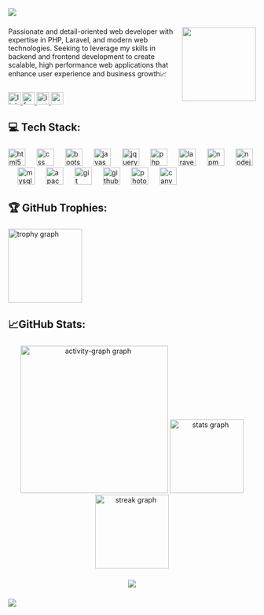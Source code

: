 <div>
  <img style="100%" src="https://capsule-render.vercel.app/api?type=waving&height=100&section=header&reversal=false&text=Hi%20%F0%9F%91%8B!%20My%20name%20is%20Moeen%20and%20I'm%20a%20Laravel%20Developer,%20from%20Dhaka,%20Bangladesh.&fontSize=20&fontColor=d83a7c&fontAlign=50&fontAlignY=70&stroke=-&animation=fadeIn&descSize=20&descAlign=50&descAlignY=50&color=gradient"  />
</div>

###

<img align="right" height="150" src="https://avatars.githubusercontent.com/u/142925796?v=4"  />

###

<p align="left">Passionate and detail-oriented web developer with expertise in PHP, Laravel, and modern web technologies. Seeking to leverage my skills in backend and frontend development to create scalable, high performance web applications that enhance user experience and business growth📈</p>

###

<div align="left">
  <a href="https://www.linkedin.com/in/mdmoeenuddinn/" target="_blank">
    <img src="https://img.shields.io/static/v1?message=LinkedIn&logo=linkedin&label=&color=0077B5&logoColor=white&labelColor=&style=for-the-badge" height="25" alt="linkedin logo"  />
  </a>
  <a href="https://www.facebook.com/mdmoeenuddinn" target="_blank">
    <img src="https://img.shields.io/static/v1?message=Facebook&logo=facebook&label=&color=1877F2&logoColor=white&labelColor=&style=for-the-badge" height="25" alt="facebook logo"  />
  </a>
  <a href="https://www.instagram.com/mdmoeenuddinn" target="_blank">
    <img src="https://img.shields.io/static/v1?message=Instagram&logo=instagram&label=&color=E4405F&logoColor=white&labelColor=&style=for-the-badge" height="25" alt="instagram logo"  />
  </a>
  <a href="https://www.youtube.com/@mdmoeenuddinn" target="_blank">
    <img src="https://img.shields.io/static/v1?message=Youtube&logo=youtube&label=&color=FF0000&logoColor=white&labelColor=&style=for-the-badge" height="25" alt="youtube logo"  />
  </a>
</div>

###

<h2 align="left">💻 Tech Stack:</h2>

###

<div align="left">
  <img src="https://cdn.jsdelivr.net/gh/devicons/devicon/icons/html5/html5-original.svg" height="35" alt="html5 logo"  />
  <img width="15" />
  <img src="https://cdn.jsdelivr.net/gh/devicons/devicon/icons/css3/css3-original.svg" height="35" alt="css logo"  />
  <img width="15" />
  <img src="https://cdn.jsdelivr.net/gh/devicons/devicon/icons/bootstrap/bootstrap-original.svg" height="35" alt="bootstrap logo"  />
  <img width="15" />
  <img src="https://cdn.jsdelivr.net/gh/devicons/devicon/icons/javascript/javascript-original.svg" height="35" alt="javascript logo"  />
  <img width="15" />
  <img src="https://cdn.jsdelivr.net/gh/devicons/devicon/icons/jquery/jquery-original.svg" height="35" alt="jquery logo"  />
  <img width="15" />
  <img src="https://cdn.jsdelivr.net/gh/devicons/devicon/icons/php/php-original.svg" height="35" alt="php logo"  />
  <img width="15" />
  <img src="https://cdn.jsdelivr.net/gh/devicons/devicon/icons/laravel/laravel-original.svg" height="35" alt="laravel logo"  />
  <img width="15" />
  <img src="https://cdn.jsdelivr.net/gh/devicons/devicon/icons/npm/npm-original-wordmark.svg" height="35" alt="npm logo"  />
  <img width="15" />
  <img src="https://cdn.jsdelivr.net/gh/devicons/devicon/icons/nodejs/nodejs-original.svg" height="35" alt="nodejs logo"  />
  <img width="15" />
  <img src="https://cdn.jsdelivr.net/gh/devicons/devicon/icons/mysql/mysql-original.svg" height="35" alt="mysql logo"  />
  <img width="15" />
  <img src="https://cdn.jsdelivr.net/gh/devicons/devicon/icons/apache/apache-original.svg" height="35" alt="apache logo"  />
  <img width="15" />
  <img src="https://cdn.jsdelivr.net/gh/devicons/devicon/icons/git/git-original.svg" height="35" alt="git logo"  />
  <img width="15" />
  <img src="https://cdn.jsdelivr.net/gh/devicons/devicon/icons/github/github-original.svg" height="35" alt="github logo"  />
  <img width="15" />
  <img src="https://cdn.jsdelivr.net/gh/devicons/devicon/icons/photoshop/photoshop-plain.svg" height="35" alt="photoshop logo"  />
  <img width="15" />
  <img src="https://cdn.jsdelivr.net/gh/devicons/devicon/icons/canva/canva-original.svg" height="35" alt="canva logo"  />
</div>

###

<h2 align="left">🏆 GitHub Trophies:</h2>

###

<div align="left">
  <img src="https://github-profile-trophy.vercel.app?username=moeen-dev&theme=onedark&column=-1&row=1&margin-w=15&margin-h=15&no-bg=false&no-frame=false&order=4" height="150" alt="trophy graph"  />
</div>

###

<h2 align="left">📈GitHub Stats:</h2>

###

<div align="center">
  <img src="https://github-readme-activity-graph.vercel.app/graph?username=moeen-dev&radius=16&theme=one-dark&area=true&order=5" height="300" alt="activity-graph graph"  />
  <img src="https://github-readme-stats.vercel.app/api?username=moeen-dev&hide_title=false&hide_rank=false&show_icons=true&include_all_commits=true&count_private=true&disable_animations=false&theme=onedark&locale=en&hide_border=false&order=1" height="150" alt="stats graph"  />
  <img src="https://streak-stats.demolab.com?user=moeen-dev&locale=en&mode=daily&theme=onedark&hide_border=false&border_radius=5&date_format=j%20M%5B%20Y%5D&order=3" height="150" alt="streak graph"  />
</div>

###

<div align="center">
  <img src="https://visitor-badge.laobi.icu/badge?page_id=moeen-dev.moeen-dev&left_color=dimgray&right_color=blueviolet&left_text=PROFILE%20%20VIEWS"  />
</div>

###

<div>
  <img style="100%" src="https://capsule-render.vercel.app/api?type=waving&height=100&section=footer&reversal=false&text=Thanks%20for%20visiting%20my%20GitHub%F0%9F%99%8B%E2%80%8D%E2%99%82%EF%B8%8F&fontSize=20&fontColor=d83a7c&fontAlign=50&fontAlignY=50&stroke=-&animation=twinkling&descSize=20&descAlign=50&descAlignY=50&color=gradient"  />
</div>

###
